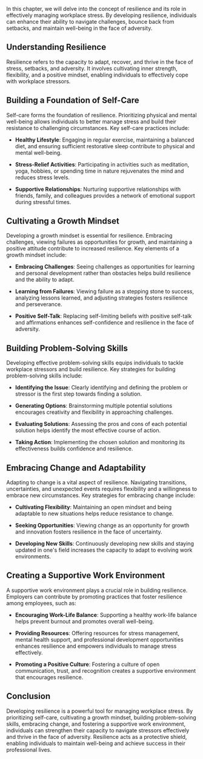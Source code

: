 
In this chapter, we will delve into the concept of resilience and its role in effectively managing workplace stress. By developing resilience, individuals can enhance their ability to navigate challenges, bounce back from setbacks, and maintain well-being in the face of adversity.

Understanding Resilience
------------------------

Resilience refers to the capacity to adapt, recover, and thrive in the face of stress, setbacks, and adversity. It involves cultivating inner strength, flexibility, and a positive mindset, enabling individuals to effectively cope with workplace stressors.

Building a Foundation of Self-Care
----------------------------------

Self-care forms the foundation of resilience. Prioritizing physical and mental well-being allows individuals to better manage stress and build their resistance to challenging circumstances. Key self-care practices include:

* **Healthy Lifestyle**: Engaging in regular exercise, maintaining a balanced diet, and ensuring sufficient restorative sleep contribute to physical and mental well-being.

* **Stress-Relief Activities**: Participating in activities such as meditation, yoga, hobbies, or spending time in nature rejuvenates the mind and reduces stress levels.

* **Supportive Relationships**: Nurturing supportive relationships with friends, family, and colleagues provides a network of emotional support during stressful times.

Cultivating a Growth Mindset
----------------------------

Developing a growth mindset is essential for resilience. Embracing challenges, viewing failures as opportunities for growth, and maintaining a positive attitude contribute to increased resilience. Key elements of a growth mindset include:

* **Embracing Challenges**: Seeing challenges as opportunities for learning and personal development rather than obstacles helps build resilience and the ability to adapt.

* **Learning from Failures**: Viewing failure as a stepping stone to success, analyzing lessons learned, and adjusting strategies fosters resilience and perseverance.

* **Positive Self-Talk**: Replacing self-limiting beliefs with positive self-talk and affirmations enhances self-confidence and resilience in the face of adversity.

Building Problem-Solving Skills
-------------------------------

Developing effective problem-solving skills equips individuals to tackle workplace stressors and build resilience. Key strategies for building problem-solving skills include:

* **Identifying the Issue**: Clearly identifying and defining the problem or stressor is the first step towards finding a solution.

* **Generating Options**: Brainstorming multiple potential solutions encourages creativity and flexibility in approaching challenges.

* **Evaluating Solutions**: Assessing the pros and cons of each potential solution helps identify the most effective course of action.

* **Taking Action**: Implementing the chosen solution and monitoring its effectiveness builds confidence and resilience.

Embracing Change and Adaptability
---------------------------------

Adapting to change is a vital aspect of resilience. Navigating transitions, uncertainties, and unexpected events requires flexibility and a willingness to embrace new circumstances. Key strategies for embracing change include:

* **Cultivating Flexibility**: Maintaining an open mindset and being adaptable to new situations helps reduce resistance to change.

* **Seeking Opportunities**: Viewing change as an opportunity for growth and innovation fosters resilience in the face of uncertainty.

* **Developing New Skills**: Continuously developing new skills and staying updated in one's field increases the capacity to adapt to evolving work environments.

Creating a Supportive Work Environment
--------------------------------------

A supportive work environment plays a crucial role in building resilience. Employers can contribute by promoting practices that foster resilience among employees, such as:

* **Encouraging Work-Life Balance**: Supporting a healthy work-life balance helps prevent burnout and promotes overall well-being.

* **Providing Resources**: Offering resources for stress management, mental health support, and professional development opportunities enhances resilience and empowers individuals to manage stress effectively.

* **Promoting a Positive Culture**: Fostering a culture of open communication, trust, and recognition creates a supportive environment that encourages resilience.

Conclusion
----------

Developing resilience is a powerful tool for managing workplace stress. By prioritizing self-care, cultivating a growth mindset, building problem-solving skills, embracing change, and fostering a supportive work environment, individuals can strengthen their capacity to navigate stressors effectively and thrive in the face of adversity. Resilience acts as a protective shield, enabling individuals to maintain well-being and achieve success in their professional lives.
